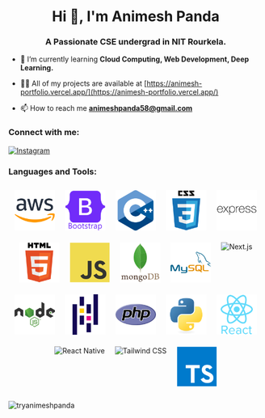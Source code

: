 <h1 align="center">Hi 👋, I'm Animesh Panda</h1>
<h3 align="center">A Passionate CSE undergrad in NIT Rourkela.</h3>

- 🌱 I’m currently learning **Cloud Computing, Web Development, Deep Learning.**

- 👨‍💻 All of my projects are available at [https://animesh-portfolio.vercel.app/](https://animesh-portfolio.vercel.app/)

- 📫 How to reach me **animeshpanda58@gmail.com**

<h3 align="left">Connect with me:</h3>
<p align="left">
  <a href="https://instagram.com/https://www.instagram.com/aximexh?igsh=mwg0bw94ywjrztn2bq==" target="blank">
    <img align="center" src="https://raw.githubusercontent.com/rahuldkjain/github-profile-readme-generator/master/src/images/icons/Social/instagram.svg" alt="Instagram" height="30" width="40" />
  </a>
</p>

<h3 align="left">Languages and Tools:</h3>
<div style="display: flex; flex-wrap: wrap; justify-content: center;">
  <div style="margin: 10px;">
    <img src="https://raw.githubusercontent.com/devicons/devicon/master/icons/amazonwebservices/amazonwebservices-original-wordmark.svg" alt="AWS" width="80" height="80"/>
  </div>
  <div style="margin: 10px;">
    <img src="https://raw.githubusercontent.com/devicons/devicon/master/icons/bootstrap/bootstrap-plain-wordmark.svg" alt="Bootstrap" width="80" height="80"/>
  </div>
  <div style="margin: 10px;">
    <img src="https://raw.githubusercontent.com/devicons/devicon/master/icons/cplusplus/cplusplus-original.svg" alt="C++" width="80" height="80"/>
  </div>
  <div style="margin: 10px;">
    <img src="https://raw.githubusercontent.com/devicons/devicon/master/icons/css3/css3-original-wordmark.svg" alt="CSS" width="80" height="80"/>
  </div>
  <div style="margin: 10px;">
    <img src="https://raw.githubusercontent.com/devicons/devicon/master/icons/express/express-original-wordmark.svg" alt="Express.js" width="80" height="80"/>
  </div>
  <div style="margin: 10px;">
    <img src="https://raw.githubusercontent.com/devicons/devicon/master/icons/html5/html5-original-wordmark.svg" alt="HTML5" width="80" height="80"/>
  </div>
  <div style="margin: 10px;">
    <img src="https://raw.githubusercontent.com/devicons/devicon/master/icons/javascript/javascript-original.svg" alt="JavaScript" width="80" height="80"/>
  </div>
  <div style="margin: 10px;">
    <img src="https://raw.githubusercontent.com/devicons/devicon/master/icons/mongodb/mongodb-original-wordmark.svg" alt="MongoDB" width="80" height="80"/>
  </div>
  <div style="margin: 10px;">
    <img src="https://raw.githubusercontent.com/devicons/devicon/master/icons/mysql/mysql-original-wordmark.svg" alt="MySQL" width="80" height="80"/>
  </div>
  <div style="margin: 10px;">
    <img src="https://cdn.worldvectorlogo.com/logos/nextjs-2.svg" alt="Next.js" width="80" height="80"/>
  </div>
  <div style="margin: 10px;">
    <img src="https://raw.githubusercontent.com/devicons/devicon/master/icons/nodejs/nodejs-original-wordmark.svg" alt="Node.js" width="80" height="80"/>
  </div>
  <div style="margin: 10px;">
    <img src="https://raw.githubusercontent.com/devicons/devicon/2ae2a900d2f041da66e950e4d48052658d850630/icons/pandas/pandas-original.svg" alt="Pandas" width="80" height="80"/>
  </div>
  <div style="margin: 10px;">
    <img src="https://raw.githubusercontent.com/devicons/devicon/master/icons/php/php-original.svg" alt="PHP" width="80" height="80"/>
  </div>
  <div style="margin: 10px;">
    <img src="https://raw.githubusercontent.com/devicons/devicon/master/icons/python/python-original.svg" alt="Python" width="80" height="80"/>
  </div>
  <div style="margin: 10px;">
    <img src="https://raw.githubusercontent.com/devicons/devicon/master/icons/react/react-original-wordmark.svg" alt="React.js" width="80" height="80"/>
  </div>
  <div style="margin: 10px;">
    <img src="https://reactnative.dev/img/header_logo.svg" alt="React Native" width="80" height="80"/>
  </div>
  <div style="margin: 10px;">
    <img src="https://www.vectorlogo.zone/logos/tailwindcss/tailwindcss-icon.svg" alt="Tailwind CSS" width="80" height="80"/>
  </div>
  <div style="margin: 10px;">
    <img src="https://raw.githubusercontent.com/devicons/devicon/master/icons/typescript/typescript-original.svg" alt="TypeScript" width="80" height="80"/>
  </div>
</div>

<p><img align="center" src="https://github-readme-stats.vercel.app/api/top-langs?username=tryanimeshpanda&show_icons=true&locale=en&layout=compact" alt="tryanimeshpanda" /></p>
